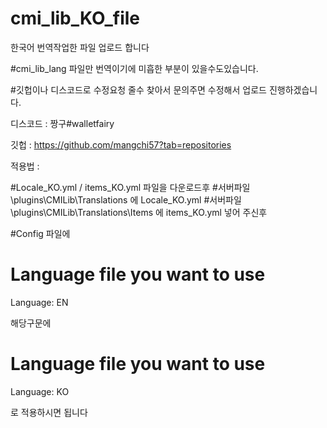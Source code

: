 # cmi_lib_KO_file
한국어 번역작업한 파일 업로드 합니다

#cmi_lib_lang 파일만 번역이기에 미흡한 부분이 있을수도있습니다.

#깃헙이나 디스코드로 수정요청 줄수 찾아서 문의주면 수정해서 업로드 진행하겠습니다.

디스코드 : 짱구#walletfairy

깃헙 : https://github.com/mangchi57?tab=repositories

적용법 :

#Locale_KO.yml / items_KO.yml 파일을 다운로드후 
#서버파일\plugins\CMILib\Translations 에 Locale_KO.yml 
#서버파일\plugins\CMILib\Translations\Items 에 items_KO.yml 넣어 주신후

#Config 파일에

# Language file you want to use
Language: EN                 

해당구문에

# Language file you want to use
Language: KO

로 적용하시면 됩니다
